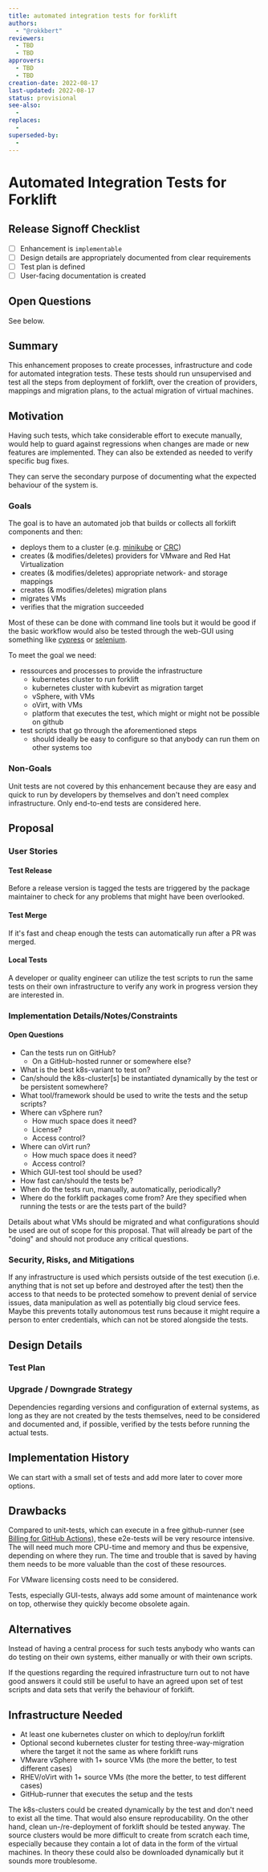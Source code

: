 ```yaml
---
title: automated integration tests for forklift
authors:
  - "@rokkbert"
reviewers:
  - TBD
  - TBD
approvers:
  - TBD
  - TBD
creation-date: 2022-08-17
last-updated: 2022-08-17
status: provisional
see-also:
  -   
replaces:
  - 
superseded-by:
  - 
---
```


# Automated Integration Tests for Forklift

## Release Signoff Checklist

- [ ] Enhancement is `implementable`
- [ ] Design details are appropriately documented from clear requirements
- [ ] Test plan is defined
- [ ] User-facing documentation is created

## Open Questions

See below.

## Summary

This enhancement proposes to create processes, infrastructure and code for automated
integration tests. These tests should run unsupervised and test all the steps from
deployment of forklift, over the creation of providers, mappings and migration plans,
to the actual migration of virtual machines.

## Motivation

Having such tests, which take considerable effort to execute manually, would help
to guard against regressions when changes are made or new features are implemented.
They can also be extended as needed to verify specific bug fixes.

They can serve the secondary purpose of documenting what the expected behaviour of
the system is.

### Goals

The goal is to have an automated job that builds or collects all forklift components
and then:
* deploys them to a cluster (e.g. [minikube](https://minikube.sigs.k8s.io/docs/)
or [CRC](https://crc.dev/crc/))
* creates (& modifies/deletes) providers for VMware and Red Hat Virtualization
* creates (& modifies/deletes) appropriate network- and storage mappings
* creates (& modifies/deletes) migration plans
* migrates VMs
* verifies that the migration succeeded

Most of these can be done with command line tools but it would be good if the
basic workflow would also be tested through the web-GUI using something like
[cypress](https://www.cypress.io/) or [selenium](https://www.selenium.dev/).

To meet the goal we need:
* ressources and processes to provide the infrastructure
  * kubernetes cluster to run forklift
  * kubernetes cluster with kubevirt as migration target
  * vSphere, with VMs
  * oVirt, with VMs
  * platform that executes the test, which might or might not be possible on github
* test scripts that go through the aforementioned steps
  * should ideally be easy to configure so that anybody can run them on other systems too

### Non-Goals

Unit tests are not covered by this enhancement because they are easy and quick
to run by developers by themselves and don't need complex infrastructure.
Only end-to-end tests are considered here.

## Proposal

### User Stories

#### Test Release

Before a release version is tagged the tests are triggered by the package maintainer
to check for any problems that might have been overlooked.

#### Test Merge

If it's fast and cheap enough the tests can automatically run after a PR was merged.

#### Local Tests

A developer or quality engineer can utilize the test scripts to run the same tests
on their own infrastructure to verify any work in progress version they are interested
in.

### Implementation Details/Notes/Constraints

#### Open Questions

* Can the tests run on GitHub?
  * On a GitHub-hosted runner or somewhere else?
* What is the best k8s-variant to test on?
* Can/should the k8s-cluster[s] be instantiated dynamically by the
test or be persistent somewhere?
* What tool/framework should be used to write the tests and the setup scripts?
* Where can vSphere run?
  * How much space does it need?
  * License?
  * Access control?
* Where can oVirt run?
  * How much space does it need?
  * Access control?
* Which GUI-test tool should be used?
* How fast can/should the tests be?
* When do the tests run, manually, automatically, periodically?
* Where do the forklift packages come from? Are they specified when running
the tests or are the tests part of the build?

Details about what VMs should be migrated and what configurations should be used
are out of scope for this proposal. That will already be part of the "doing" and
should not produce any critical questions.

### Security, Risks, and Mitigations

If any infrastructure is used which persists outside of the test execution (i.e.
anything that is not set up before and destroyed after the test) then the access
to that needs to be protected somehow to prevent denial of service issues, data
manipulation as well as potentially big cloud service fees.
Maybe this prevents totally autonomous test runs because it might require a person
to enter credentials, which can not be stored alongside the tests.

## Design Details

### Test Plan

### Upgrade / Downgrade Strategy

Dependencies regarding versions and configuration of external systems, as long as they
are not created by the tests themselves, need to be considered and documented and, if
possible, verified by the tests before running the actual tests.

## Implementation History

We can start with a small set of tests and add more later to cover more options.

## Drawbacks

Compared to unit-tests, which can execute in a free github-runner (see
[Billing for GitHub Actions](https://docs.github.com/en/billing/managing-billing-for-github-actions/about-billing-for-github-actions)),
these e2e-tests will be very resource intensive. The will need much more CPU-time
and memory and thus be expensive, depending on where they run. The time and trouble
that is saved by having them needs to be more valuable than the cost of these resources.

For VMware licensing costs need to be considered.

Tests, especially GUI-tests, always add some amount of maintenance work on top, 
otherwise they quickly become obsolete again.

## Alternatives

Instead of having a central process for such tests anybody who wants can do testing
on their own systems, either manually or with their own scripts.

If the questions regarding the required infrastructure turn out to not have good
answers it could still be useful to have an agreed upon set of test scripts and data
sets that verify the behaviour of forklift.

## Infrastructure Needed

* At least one kubernetes cluster on which to deploy/run forklift
* Optional second kubernetes cluster for testing three-way-migration where the target
it not the same as where forklift runs
* VMware vSphere with 1+ source VMs (the more the better, to test different cases)
* RHEV/oVirt with 1+ source VMs (the more the better, to test different cases)
* GitHub-runner that executes the setup and the tests

The k8s-clusters could be created dynamically by the test and don't need to exist all
the time. That would also ensure reproducability. On the other hand, clean un-/re-deployment
of forklift should be tested anyway.
The source clusters would be more difficult to create from scratch each time, especially
because they contain a lot of data in the form of the virtual machines. In theory these
could also be downloaded dynamically but it sounds more troublesome.

